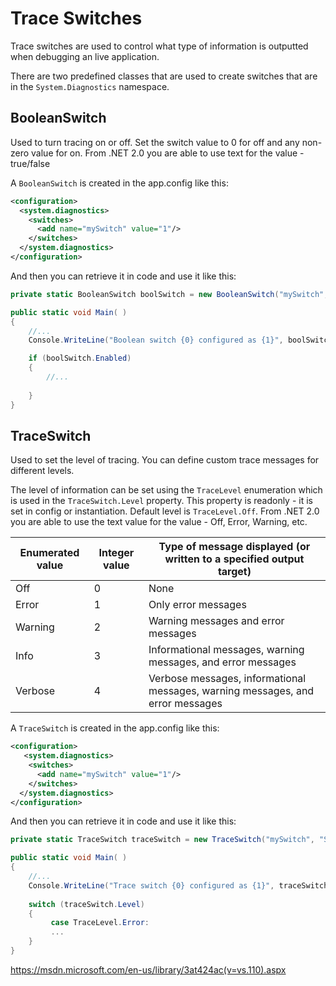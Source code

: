 # Trace Switches

Trace switches are used to control what type of information is outputted when debugging an live application.

There are two predefined classes that are used to create switches that are in the `System.Diagnostics` namespace.


## BooleanSwitch

Used to turn tracing on or off. Set the switch value to 0 for off and any non-zero value for on. From .NET 2.0 you are able to use text for the value - true/false  

A `BooleanSwitch` is created in the app.config like this:  

```xml
<configuration>  
  <system.diagnostics>  
    <switches>  
      <add name="mySwitch" value="1"/>  
    </switches>  
  </system.diagnostics>
</configuration>
```

And then you can retrieve it in code and use it like this:

```csharp
private static BooleanSwitch boolSwitch = new BooleanSwitch("mySwitch", "Switch in config file");

public static void Main( )
{
    //...
    Console.WriteLine("Boolean switch {0} configured as {1}", boolSwitch.DisplayName, boolSwitch.Enabled.ToString());

    if (boolSwitch.Enabled)
    {
        //...
   
    }
}
```

## TraceSwitch

Used to set the level of tracing. You can define custom trace messages for different levels.
 
The level of information can be set using the `TraceLevel` enumeration which is used in the `TraceSwitch.Level` property. This property is readonly - it is set in config or instantiation. Default level is `TraceLevel.Off`. From .NET 2.0 you are able to use the text value for the value - Off, Error, Warning, etc.


| Enumerated value | Integer value | Type of message displayed (or written to a specified output target)            |
|------------------|---------------|--------------------------------------------------------------------------------|
| Off              | 0             | None                                                                           |
| Error            | 1             | Only error messages                                                            |
| Warning          | 2             | Warning messages and error messages                                            |
| Info             | 3             | Informational messages, warning messages, and error messages                   |
| Verbose          | 4             | Verbose messages, informational messages, warning messages, and error messages |
  


A `TraceSwitch` is created in the app.config like this:
      
```xml
<configuration>  
   <system.diagnostics>
    <switches>
      <add name="mySwitch" value="1"/>
    </switches>
  </system.diagnostics>
</configuration>
```

And then you can retrieve it in code and use it like this:

```csharp
private static TraceSwitch traceSwitch = new TraceSwitch("mySwitch", "Switch in config file");

public static void Main( )
{
    //...
    Console.WriteLine("Trace switch {0} configured as {1}", traceSwitch.DisplayName, traceSwitch.Level.ToString());
    
    switch (traceSwitch.Level)
    {
         case TraceLevel.Error:
         ... 
    }
}
```

<https://msdn.microsoft.com/en-us/library/3at424ac(v=vs.110).aspx>
<!--stackedit_data:
eyJoaXN0b3J5IjpbMTA4NjMyMTAxMyw3MDU5OTMyNDldfQ==
-->